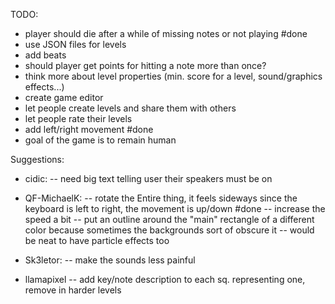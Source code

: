 TODO:
- player should die after a while of missing notes or not playing #done
- use JSON files for levels
- add beats
- should player get points for hitting a note more than once?
- think more about level properties (min. score for a level, sound/graphics effects...)
- create game editor 
- let people create levels and share them with others
- let people rate their levels
- add left/right movement #done
- goal of the game is to remain human

Suggestions:
- cidic:
-- need big text telling user their speakers must be on

- QF-MichaelK:
-- rotate the Entire thing, it feels sideways since the keyboard is left to right, the movement is up/down #done
-- increase the speed a bit
-- put an outline around the "main" rectangle of a different color because sometimes the backgrounds sort of obscure it
-- would be neat to have particle effects too

- Sk3letor:
-- make the sounds less painful

- llamapixel
-- add key/note description to each sq. representing one, remove in harder levels

